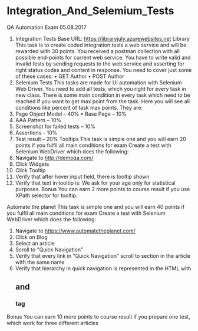 # Integration_And_Selemium_Tests
QA Automation Exam 05.08.2017
1.	Integration Tests
Base URL: https://libraryjuly.azurewebsites.net
Library
This task is to create coded integration tests a web service and will be rewarded with 30 points. You received a postman collection with all possible end-points for current web service. You have to write valid and invalid tests by sending requests to the web service and asserting for right status codes and content in response. You need to cover just some of these cases:
•	GET Author
•	POST Author
2.	Selenium Tests
This tasks are made for UI automation with Selenium Web Driver. You need to add all tests, which you right for every task in new class. There is some main condition in every task which need to be reached if you want to get max point from the task. Here you will see all conditions like percent of task max points. They are: 
1.	Page Object Model – 40%
•	Base Page – 10% 
2.	AAA Pattern – 10%
3.	Screenshot for failed tests – 10% 
4.	Assertions – 10% 
5.	Test result – 20% 
Tooltips
This task is simple one and you will earn 20 points if you fulfil all main conditions for exam
Create a test with Selenium WebDriver which does the following:
1.	Navigate to http://demoqa.com/
2.	Click Widgets
3.	Click Tooltip
4.	Verify that after hover input field, there is tooltip shown
5.	Verify that text in tooltip is: We ask for your age only for statistical purposes.
Bonus 
You can earn 2 more points to course result if you use XPath selector for tooltip.

Automate the planet 
This task is simple one and you will earn 40 points if you fulfil all main conditions for exam
Create a test with Selenium WebDriver which does the following:
1.	Navigate to https://www.automatetheplanet.com/
2.	Click on Blog
3.	Select an article
4.	Scroll to "Quick Navigation"
5.	Verify that every link in "Quick Navigation" scroll to section in the article with the same name
6.	Verify that hierarchy in quick navigation is represented in the HTML with <h2> and <h3> tag

Bonus 
You can earn 10 more points to course result if you prepare one test, which work for three different articles 
